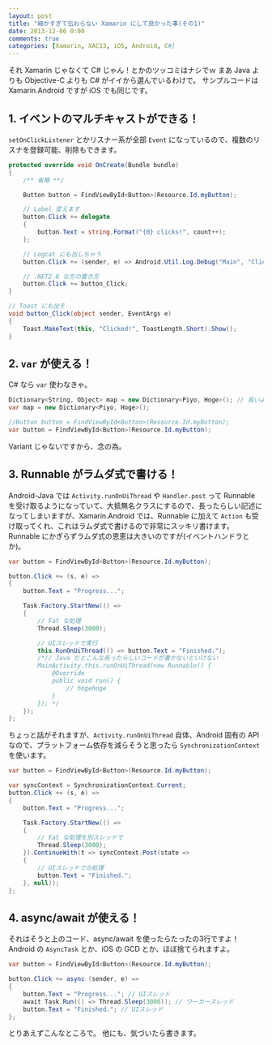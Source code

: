 ```yaml
---
layout: post
title: "細かすぎて伝わらない Xamarin にして良かった事(その1)"
date: 2013-12-06 0:00
comments: true
categories: [Xamarin, XAC13, iOS, Android, C#]
---
```

それ Xamarin じゃなくて C# じゃん！とかのツッコミはナシでｗ
まあ Java よりも Objective-C よりも C# がイイから選んでいるわけで。
サンプルコードは Xamarin.Android ですが iOS でも同じです。
<!--more-->
## 1. イベントのマルチキャストができる！

``setOnClickListener`` とかリスナー系が全部 ``Event`` になっているので、複数のリスナを登録可能、削除もできます。

```csharp MainActivity.cs
protected override void OnCreate(Bundle bundle)
{
    /** 省略 **/

    Button button = FindViewById<Button>(Resource.Id.myButton);

	// Label 変えます
    button.Click += delegate
    {
		button.Text = string.Format("{0} clicks!", count++);
    };

	// Logcat にも出しちゃう
	button.Click += (sender, e) => Android.Util.Log.Debug("Main", "Clicked!");

	// .NET2.0 な方の書き方
	button.Click += button_Click;
}

// Toast にも出そ
void button_Click(object sender, EventArgs e)
{
	Toast.MakeText(this, "Clicked!", ToastLength.Short).Show();
}
```

## 2. ``var`` が使える！

C# なら ``var`` 使わなきゃ。

```csharp using_var
Dictionary<String, Object> map = new Dictionary<Piyo, Hoge>(); // 長いよ…
var map = new Dictionary<Piyo, Hoge>();

//Button button = FindViewById<Button>(Resource.Id.myButton);
var button = FindViewById<Button>(Resource.Id.myButton);
```

Variant じゃないですから、念の為。

## 3. Runnable がラムダ式で書ける！

Android-Java では ``Activity.runOnUiThread`` や ``Handler.post`` って Runnable を受け取るようになっていて、大抵無名クラスにするので、長ったらしい記述になってしまいますが、Xamarin.Android では、Runnable に加えて ``Action`` も受け取ってくれ、これはラムダ式で書けるので非常にスッキリ書けます。
Runnable にかぎらずラムダ式の恩恵は大きいのですが(イベントハンドラとか)。

```csharp UsingLambdaInsteadOfRunnable.cs
var button = FindViewById<Button>(Resource.Id.myButton);

button.Click += (s, e) =>
{
    button.Text = "Progress...";

    Task.Factory.StartNew(() =>
    {
        // Fat な処理
        Thread.Sleep(3000);

        // UIスレッドで実行
        this.RunOnUiThread(() => button.Text = "Finished.");
        /*// Java だとこんな長ったらしいコードが書かないといけない
        MainActivity.this.runOnUiThread(new Runnable() {
            @Override
            public void run() {
                // hogehoge
            }
        }); */
    });
};
```

ちょっと話がそれますが、``Activity.runOnUiThread`` 自体、Android 固有の API なので、プラットフォーム依存を減らそうと思ったら ``SynchronizationContext`` を使います。

```csharp UsingSynchronizationContext.cs
var button = FindViewById<Button>(Resource.Id.myButton);

var syncContext = SynchronizationContext.Current;
button.Click += (s, e) =>
{
    button.Text = "Progress...";

    Task.Factory.StartNew(() =>
    {
        // Fat な処理を別スレッドで
        Thread.Sleep(3000);
    }).ContinueWith(t => syncContext.Post(state =>
    {
        // UIスレッドでの処理
        button.Text = "Finished.";
    }, null));
};
```

## 4. async/await が使える！

それはそうと上のコード、async/await を使ったらたったの3行ですよ！
Android の ``AsyncTask`` とか、iOS の GCD とか、ほぼ捨てられますよ。

```csharp UsingAsyncAwait.cs
var button = FindViewById<Button>(Resource.Id.myButton);

button.Click += async (sender, e) => 
{
    button.Text = "Progress..."; // UIスレッド
    await Task.Run(() => Thread.Sleep(3000)); // ワーカースレッド
    button.Text = "Finished."; // UIスレッド
};
```

とりあえずこんなところで。
他にも、気づいたら書きます。